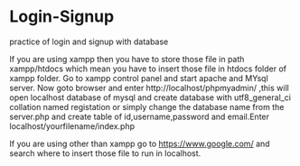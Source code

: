 # Login-Signup
practice of login and signup with database




If you are using xampp then you have to store those file in path xampp/htdocs which mean you have to insert those file in htdocs folder of xampp folder. Go to xampp control panel and start apache and MYsql server. Now goto browser and enter http://localhost/phpmyadmin/ ,this will open localhost database of mysql and create database with utf8_general_ci collation  named registation or simply change the database name from the server.php and create table of id,username,password and email.Enter localhost/yourfilename/index.php

If you are using other than xampp go to https://www.google.com/ and search where to insert those file to run in localhost.
